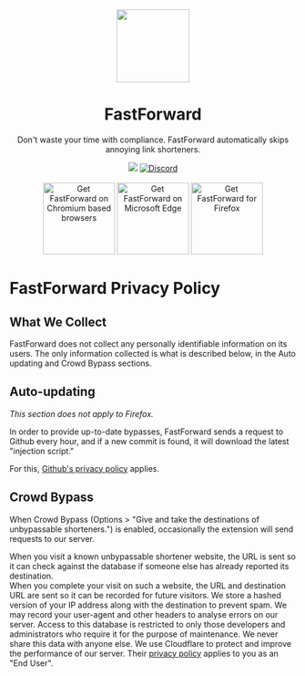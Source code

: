<div align="center">
<img src="https://avatars.githubusercontent.com/u/88992224?s=200&v=4" width="128" />
<h1> FastForward </h1>
<p> Don't waste your time with compliance. FastForward automatically skips annoying link shorteners. </p>



[<img src="https://img.shields.io/github/actions/workflow/status/fastforwardteam/fastforward/main.yml?branch=main&label=Builds&style=for-the-badge" />](https://github.com/FastForwardTeam/FastForward/blob/main/.github/workflows/main.yml)
<a href="https://discord.gg/RSAf7b5njt" target="_blank"> <img alt="Discord" src="https://img.shields.io/discord/876622516607656006?label=Our%20Discord&logo=discord&style=for-the-badge"> </a>
<br> <br>
<a href="https://github.com/FastForwardTeam/FastForward#why-is-fastforward-no-longer-on-the-chrome-web-store"><img src="https://user-images.githubusercontent.com/585534/107280622-91a8ea80-6a26-11eb-8d07-77c548b28665.png" alt="Get FastForward on Chromium based browsers" width="126px"></a>
<a href="https://microsoftedge.microsoft.com/addons/detail/fastforward/ldcclmkclhomnpcnccgbgleikchbnecl"><img src="https://user-images.githubusercontent.com/585534/107280673-a5ece780-6a26-11eb-9cc7-9fa9f9f81180.png" alt="Get FastForward on Microsoft Edge" width="126px"></a>
<a href="https://addons.mozilla.org/firefox/addon/fastforwardteam/"><img src="https://user-images.githubusercontent.com/585534/107280546-7b9b2a00-6a26-11eb-8f9f-f95932f4bfec.png" alt="Get FastForward for Firefox" width="126px"></a> 
</div>

# FastForward Privacy Policy

## What We Collect
FastForward does not collect any personally identifiable information on its users. The only information collected is what is described below, in the Auto updating and Crowd Bypass sections.


## Auto-updating
_This section does not apply to Firefox._

In order to provide up-to-date bypasses, FastForward sends a request to Github every hour, and if a new commit is found, it will download the latest "injection script."


For this, [Github's privacy policy](https://help.github.com/en/github/site-policy/github-privacy-statement) applies.

## Crowd Bypass

When Crowd Bypass (Options > "Give and take the destinations of unbypassable shorteners.") is enabled, occasionally the extension will send requests to our server.

When you visit a known unbypassable shortener website, the URL is sent so it can check against the database if someone else has already reported its destination.   
When you complete your visit on such a website, the URL and destination URL are sent so it can be recorded for future visitors. We store a hashed version of your IP address along with the destination to prevent spam. We may record your user-agent and other headers to analyse errors on our server. Access to this database is restricted to only those developers and administrators who require it for the purpose of maintenance. We never share this data with anyone else. We use Cloudflare to protect and improve the performance of our server. Their [privacy policy](https://www.cloudflare.com/privacypolicy/) applies to you as an "End User".
